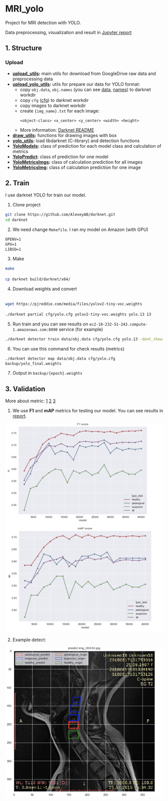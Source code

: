 # MRI_yolo

Project for MRI detection with YOLO.

Data preprocessing, visualization and result in [Jupyter report](report.ipynb)

## 1. Structure

### Upload
* **[upload_utils](src/upload_utils.py):** main utils for download from GoogleDrive raw data and preprocessing data
* **[upload_yolo_utils](src/upload_yolo_utils.py):** utils for prepare our data for YOLO format:
	* copy `obj.data`, `obj.names` (you can see [data](cfg/obj.data), [names](cfg/obj.names)) to darknet workdir
	* copy `cfg` ([cfg](cfg/yolo.cfg)) to darknet workdir
	* copy images to darknet workdir
	* create `{img_name}.txt` for each image:
		```
		<object-class> <x_center> <y_center> <width> <height>
		```
	* More information: [Darknet README](https://github.com/AlexeyAB/darknet#how-to-train-to-detect-your-custom-objects)
* **[draw_utils](src/draw_utils.py):** functions for drawing images with box
* **[yolo_utils](src/yolo_utils.py):** load libdarknet (C-library) and detection functions
* **[YoloModels](src/yolo_models.py):** class of prediction for each model class and calculation of metrics
* **[YoloPredict](src/yolo.py):** class of prediction for one model
* **[YoloMetricsImgs](src/yolo_metrics_imgs.py):** class of calculation prediction for all images
* **[YoloMetricsImg](src/yolo_metrics_img.py):** class of calculation prediction for one image


## 2. Train

I use darknet YOLO for train our model. 

1. Clone project 


```bash
git clone https://github.com/AlexeyAB/darknet.git
cd darknet

```
2. We need change `Makefile`. I ran my model on Amazon (with GPU)

```
OPENV=1
GPU=1
LIBSO=1
```

3. Make

```bash
make

cp darknet build/darknet/x64/
```


4. Download weights and convert

```bash 

wget https://pjreddie.com/media/files/yolov2-tiny-voc.weights

./darknet partial cfg/yolo.cfg yolov2-tiny-voc.weights yolo.13 13
```

5. Run train and you can see results on `ec2-18-232-51-243.compute-1.amazonaws.com:8090` service (for example)

```bash
./darknet detector train data/obj.data cfg/yolo.cfg yolo.13 -dont_show -mjpeg_port 8090 -map
```

6. You can use this command for check results (metrics)

```
./darknet detector map data/obj.data cfg/yolo.cfg backup/yolo_final.weights
```

7. Output in `backup/{epoch}.weights`





## 3. Validation

More about metric:
 [1](https://medium.com/@jonathan_hui/map-mean-average-precision-for-object-detection-45c121a31173)
 [2](https://arxiv.org/pdf/1612.08242v1.pdf)
 [3](https://medium.com/@timothycarlen/understanding-the-map-evaluation-metric-for-object-detection-a07fe6962cf3)

1. We use **F1** and **mAP** metrics for testing our model. You can see results in [report](report.ipynb).

![f1](pic/1.png)
![mAP](pic/2.png)

2. Example detect:

![detect](pic/3.png)

